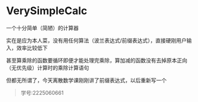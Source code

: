 # VerySimpleCalc

一个十分简单（简陋）的计算器

实在是应为本人菜，没有用任何算法（波兰表达式/前缀表达式），直接硬刚用户输入，效率比较低下

甚至算乘除的函数要循环即便才能处理完乘除，算加减的函数没有去掉原本正向（无优先级）计算时的乘除计算语句

但都无所谓了，今天离散数学课刚刚讲了前缀表达式，以后重新写一个

> 学号:2225060661
